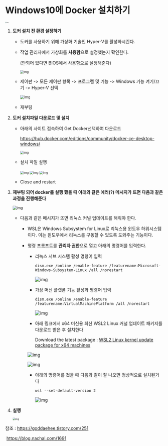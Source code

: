 # Windows10에 Docker 설치하기

<img src="https://blog.kakaocdn.net/dn/bHIQ1y/btqD1PtC7MS/K6c0tDovIBLqECSadQDAc0/img.jpg" alt="img" style="zoom: 25%;" />





1. **도커 설치 전 환경 설정하기**

   - 도커를 사용하기 위해 가상화 기술인 Hyper-V를 활성화시킨다.

   - 작업 관리자에서 가상화를 **사용함**으로 설정했는지 확인한다.

     (안되어 있다면 BIOS에서 사용함으로 설정해준다)

     <img src="https://lh3.googleusercontent.com/S81yiy2uL1iXvzZyYtPrFQaCUz0T4yzkBp35E3y5vZAShzRTKG0DjpCF9r7Vay-mTBjuSlSkNGOeBQKXWhzNkpU8hk1HojCuc8-kK_mAyTw8i3UHaaNspYJmAwLqMaKrMRoWcWyP" alt="img" style="zoom: 67%;" />

     

   - 제어판 -> 모든 제어판 항목 -> 프로그램 및 기능 -> Windows 기능 켜기/끄기 -> Hyper-V 선택

     <img src="https://lh6.googleusercontent.com/AlSdqTLdQR-4T8DA7RmbefFc5E0BDlwV0Z4nlzxEw1f3fvr6fxIdCoiJ7Bin_UQWZTqtinhM9mao7KLlWsj2Mi6p1fYk1l5Isv1oOmXdjyp815tONESBG8ga9SFt5M-Lf-EMxBMm" alt="img" style="zoom:80%;" />

     

   - 재부팅



2. **도커 설치파일 다운로드 및 설치**

   - 아래의 사이트 접속하여 Get Docker선택하여 다운로드

     https://hub.docker.com/editions/community/docker-ce-desktop-windows/

     <img src="https://lh3.googleusercontent.com/hZv0cmm3dl-qhUCym-Ph_2yCNYNIYho2lf05YhVJ7gVi9r2vXCVk5pnAbwlgklOpCjJj09gctYvg2kxVpXWb7mqV-hKO-hAU8xhMvr_GoBLIr9bkXzw_7lTK_3kKHuMJZyUB5BYD" alt="img" style="zoom: 67%;" />

     

   - 설치 파일 실행

     <img src="https://lh6.googleusercontent.com/gwsBBB32E-LNBsRjCNDpvrswn1OkScQOpK_Cie9UvWiOczFM4YwskSyQHLthOlAg_nNfbkm42D_NTb6UlJjlhMN4wmgD3Z1qjBKbn1WDJLgy63HLSBGhi4dNYu0qU-cUYCMe5ONl" alt="img" style="zoom: 67%;" />

     <img src="https://lh6.googleusercontent.com/x_Lt4fTAOaBCJTj55yfCae2D5aFlulFfQbhjkme_ndIZnXgA2tNxWj-d-Umuzw8tmJzgALLWZQEkWInEdHI3k3DIBySXTcRdLoj7LjmCg7v463w0ufM8yYS0h0uDRB6yU1b3IF_L" alt="img" style="zoom:67%;" />

     <img src="https://lh4.googleusercontent.com/e5IkbHy3Em5Bf7GfkaFeF2A5fILfsyr5fpXGoS5tXKgixL0oHlGYpBQXCxj-tGHUPrx7NqvS-O6ANKEJWnQ51Uo3IIijCKD1RtfalD9w0YuYFt0ZWKfXPPck9u8GsqzKkVo_aUGQ" alt="img" style="zoom:67%;" />

     

   - Close and restart 



3. **재부팅 되어 docker를 실행 했을 때 아래와 같은 에러(?) 메시지가 뜨면 다음과 같은 과정을 진행해준다**

   <img src="https://lh5.googleusercontent.com/y58Pxdsl3bO8dA1f1En1d2G-vj5ysMz7UAmUVpstur6B3sFh3Fmt4y68ezqxP2F6eWNgCpbi1WcV_3BRw-dQIbwDB0LjZD4mb6EHGmMV0fAjxxksz3CIeYByhULnEydIjFN5ykAr" alt="img" style="zoom:80%;" />

   

   - 다음과 같은 메시지가 뜨면 리눅스 커널 업데이트를 해줘야 한다.

     - WSL은 Windows Subsystem for Linux로 리눅스용 윈도우 하위시스템이다. 이는 윈도우에서 리눅스를 구동할 수 있도록 도와주는 기능이다. 

     - 명령 프롬프트를 **관리자 권한**으로 열고 아래의 명령어를 입력한다.

       - 리눅스 서브 시스템 활성 명령어 입력

         ```
         dism.exe /online /enable-feature /featurename:Microsoft-Windows-Subsystem-Linux /all /norestart 
         ```

         ![img](https://lh5.googleusercontent.com/87Blfg22Q-q9SfS5ZyHV2GAPsGhVmNSMY3lmlF9a77aw-2P0HbL0dbPfLReMiETcZJM-qPUrUnuovf4K9rh4fiVsnve2QltY-YMPLF2nFn6cz5tjSpKYz12ujsIuSi1O1Y8fk4cP)

         

       - 가상 머신 플랫폼 기능 활성화 명령어 입력

         ```
         dism.exe /online /enable-feature /featurename:VirtualMachinePlatform /all /norestart 
         ```

         ![img](https://lh3.googleusercontent.com/y1wd-U3DRo7v50lAV2NXcXkMfkOB764-t5E8DWa7F8oPzqanMPbPWOf2cYBoKt5Del07DvicuVldqdAFroXoBvPaXRr89WYVRjS1dbtT60Y2ZReJ5YZn8B5-yiP0rXIpBxDUvU9m)

       

       - 아래 링크에서 x64 머신용 최신 WSL2 Linux 커널 업데이트 패키지를 다운로드 받은 후 설치한다

         Download the latest package : [WSL2 Linux kernel update package for x64 machines](https://wslstorestorage.blob.core.windows.net/wslblob/wsl_update_x64.msi)

       ![img](https://blogfiles.pstatic.net/MjAyMTAxMTVfNTcg/MDAxNjEwNjkzNjQxOTEz.eNxO_hz-1TN4wp2ljjo3l7klq9NjQrrPPBiczv_x_20g.ttK6t7jdAtrouM0mrY8ztKkh8jGwpt_MPTR9kiekxygg.PNG.brainkorea/capture_20210115_155332.png?type=w2)

       ![img](https://blogfiles.pstatic.net/MjAyMTAxMTVfMTIz/MDAxNjEwNjkzNjQyMjMz.6gEAppuLE3y-swOQ8NOoLqh6e2p9LEcCAcg1Muhm3bYg.1VxqpmG_qCRhzpRsQG9F2vP_FAYjH4_6XWyOQZA5OB4g.PNG.brainkorea/capture_20210115_155342.png?type=w2)

       

       - 아래의 명령어를 쳤을 때 다음과 같이 잘 나오면 정상적으로 설치된거다

         ```
         wsl --set-default-version 2
         ```

         ![img](https://lh6.googleusercontent.com/UJbZl-F2bxH7hbsTa4ie4IoiTpt-1ZGXy1C6fs_LmCCuVxSnRChqkw1-jLxi11QZIf8MO09qzw1jU1aFQmyxnB9OOEunZaQg7GDhfJK72DVXJOzLubx2G2znWL4DExJDYfDbeFPB)

         



4. **실행**

   <img src="https://lh6.googleusercontent.com/p54F_1nQbb9RB605NCpgCvynWwMbjDznTKEOVSZh2VOUCgkQZJmrrtOl_s8T7KMJXpbVtaUSQr5s4FGJR2FHCnxklv-1y-dFoGoJKiDPgr-y1MX0RshZqeOnAKAWsyhvyhXSeWxw" alt="img" style="zoom: 50%;" />





참조 : https://goddaehee.tistory.com/251

​	       https://blog.nachal.com/1691